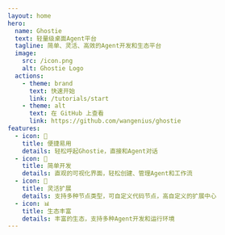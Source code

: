 ```yaml
---
layout: home
hero:
  name: Ghostie
  text: 轻量级桌面Agent平台
  tagline: 简单、灵活、高效的Agent开发和生态平台
  image:
    src: /icon.png
    alt: Ghostie Logo
  actions:
    - theme: brand
      text: 快速开始
      link: /tutorials/start
    - theme: alt
      text: 在 GitHub 上查看
      link: https://github.com/wangenius/ghostie
features:
  - icon: 🚀
    title: 便捷易用
    details: 轻松呼起Ghostie，直接和Agent对话
  - icon: 🔧
    title: 简单开发
    details: 直观的可视化界面，轻松创建、管理Agent和工作流
  - icon: 🔧
    title: 灵活扩展
    details: 支持多种节点类型，可自定义代码节点，高自定义的扩展中心
  - icon: 📊
    title: 生态丰富
    details: 丰富的生态，支持多种Agent开发和运行环境
---
```


